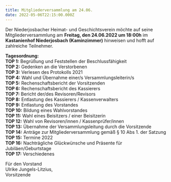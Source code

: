 ```yaml
---
title: Mitgliederversammlung am 24.06.
date: 2022-05-06T22:15:00.000Z
---
```

Der Niederjosbacher Heimat- und Geschichtsverein möchte auf seine Mitgliederversammlung am **Freitag, den 24.06.2022 um 18:00h** im **Kastanienhof Niederjosbach (Kaminzimmer)** hinweisen und hofft auf zahlreiche Teilnehmer.

**Tagesordnung:**  
**TOP 1:** Begrüßung und Feststellen der Beschlussfähigkeit  
**TOP 2:** Gedenken an die Verstorbenen  
**TOP 3:** Verlesen des Protokolls 2021  
**TOP 4:** Wahl und Übernahme einer/s Versammlungsleiterin/s  
**TOP 5:** Rechenschaftsbericht der Vorsitzenden  
**TOP 6:** Rechenschaftsbericht des Kassierers  
**TOP 7:** Bericht der/des Revisoren/Revisors  
**TOP 8:** Entlastung des Kassierers / Kassenverwalters  
**TOP 9:** Entlastung des Vorstandes  
**TOP 10:** Bildung eines Wahlvorstandes  
**TOP 11:** Wahl eines Beisitzers / einer Beisitzerin  
**TOP 12:** Wahl von Revisoren/innen / Kassenprüfer/innen  
**TOP 13:** Übernahme der Versammlungsleitung durch die Vorsitzende  
**TOP 14:** Anträge zur Mitgliederversammlung gemäß § 10 Abs 1. der Satzung  
**TOP 15:** Termine 2022  
**TOP 16:** Nachträgliche Glückwünsche und Präsente für Jubiläen/Geburtstage  
**TOP 17:** Verschiedenes  


Für den Vorstand  
Ulrike Jungels-Litzius,  
Vorsitzende

